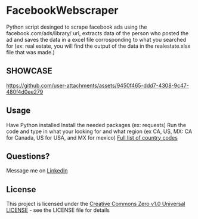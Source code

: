 # FacebookWebscraper
Python script desinged to scrape facebook ads using the facebook.com/ads/library/ url, extracts data of the person who posted the ad and saves the data in a excel file
corrosponding to what you searched for (ex: real estate, you will find the output of the data in the realestate.xlsx file that was made.)


## SHOWCASE
https://github.com/user-attachments/assets/9450f465-ddd7-4308-9c47-480f4d0ee279


## Usage
Have Python installed
Install the needed packages (ex: requests)
Run the code and type in what your looking for and what region (ex CA, US, MX: CA for Canada, US for USA, and MX for mexico)
[Full list of country codes](https://www.iban.com/country-codes)


## Questions?
Message me on [LinkedIn](https://www.linkedin.com/in/mohammed-a-1840b129b/)


## License
This project is licensed under the [Creative Commons Zero v1.0 Universal LICENSE](https://github.com/Mohammed8339/CipherMate/blob/main/LICENSE) - see the LICENSE file for details

